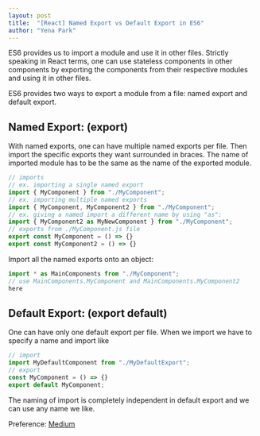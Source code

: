 ```yaml
---
layout: post
title:  "[React] Named Export vs Default Export in ES6"
author: "Yena Park"
---
```


ES6 provides us to import a module and use it in other files. Strictly speaking in React terms, one can use stateless components in other components by exporting the components from their respective modules and using it in other files.

ES6 provides two ways to export a module from a file: named export and default export.

Named Export: (export)
----------------------
With named exports, one can have multiple named exports per file. Then import the specific exports they want surrounded in braces. The name of imported module has to be the same as the name of the exported module.
```javascript
// imports
// ex. importing a single named export
import { MyComponent } from "./MyComponent";
// ex. importing multiple named exports
import { MyComponent, MyComponent2 } from "./MyComponent";
// ex. giving a named import a different name by using "as":
import { MyComponent2 as MyNewComponent } from "./MyComponent";
// exports from ./MyComponent.js file
export const MyComponent = () => {}
export const MyComponent2 = () => {}
```
Import all the named exports onto an object:
```javascript
import * as MainComponents from "./MyComponent";
// use MainComponents.MyComponent and MainComponents.MyComponent2
here
```

Default Export: (export default)
--------------------------------
One can have only one default export per file. When we import we have to specify a name and import like
```javascript
// import
import MyDefaultComponent from "./MyDefaultExport";
// export
const MyComponent = () => {}
export default MyComponent;
```
The naming of import is completely independent in default export and we can use any name we like.

Preference: [Medium](https://medium.com/@etherealm/named-export-vs-default-export-in-es6-affb483a0910)
